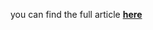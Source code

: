 you can find the full article <b><a href='https://towardsdatascience.com/arima-for-classification-with-soft-labels-29f3109d9840#03cd-294e97059c4'>here</a></b>
